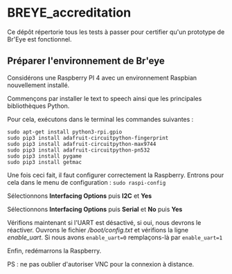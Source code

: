 # BREYE_accreditation

Ce dépôt répertorie tous les tests à passer pour certifier qu'un prototype de Br'Eye est fonctionnel.

## Préparer l'environnement de Br'eye

Considérons une Raspberry PI 4 avec un environnement Raspbian nouvellement installé.

Commençons par installer le text to speech ainsi que les principales bibliothèques Python.

Pour cela, exécutons dans le terminal les commandes suivantes :

```
sudo apt-get install python3-rpi.gpio
sudo pip3 install adafruit-circuitpython-fingerprint
sudo pip3 install adafruit-circuitpython-max9744
sudo pip3 install adafruit-circuitpython-pn532
sudo pip3 install pygame
sudo pip3 install getmac
```

Une fois ceci fait, il faut configurer correctement la Raspberry.
Entrons pour cela dans le menu de configuration : `sudo raspi-config`

Sélectionnons **Interfacing Options** puis **I2C** et **Yes**

Sélectionnons **Interfacing Options** puis **Serial** et **No** puis **Yes**

Vérifions maintenant si l'UART est désactivé, si oui, nous devrons le réactiver.
Ouvrons le fichier */boot/config.txt* et vérifions la ligne *enable_uart*.
Si nous avons `enable_uart=0` remplaçons-là par `enable_uart=1`

Enfin, redémarrons la Raspberry.

PS : ne pas oublier d'autoriser VNC pour la connexion à distance.
